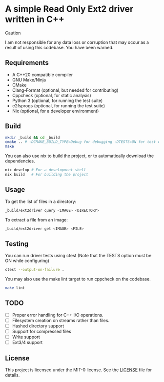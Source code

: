 # A simple Read Only Ext2 driver written in C++

> [!CAUTION]
> I am not responsible for any data loss or corruption that may occur as a result of using this codebase.
> You have been warned.

## Requirements
- A C++20 compatible compiler
- GNU Make/Ninja
- CMake
- Clang-Format (optional, but needed for contributing)
- Cppcheck (optional, for static analysis)
- Python 3 (optional, for running the test suite)
- e2fsprogs (optional, for running the test suite)
- Nix (optional, for a developer environment)

## Build
```sh
mkdir _build && cd _build
cmake .. # -DCMAKE_BUILD_TYPE=Debug for debugging -DTESTS=ON for test compilation
make
```
You can also use nix to build the project, or to automatically download the dependencies.
```sh
nix develop # For a development shell
nix build   # For building the project
```
## Usage
To get the list of files in a directory:
```sh
_build/ext2driver query <IMAGE> <DIRECTORY>
```
To extract a file from an image:
```sh
_build/ext2driver get <IMAGE> <FILE>
```
## Testing
You can run driver tests using ctest (Note that the TESTS option must be ON while configuring)
``` sh
ctest --output-on-failure .
```

You may also use the make lint target to run cppcheck on the codebase.
```sh
make lint
```

## TODO
- [ ] Proper error handling for C++ I/O operations.
- [ ] Filesystem creation on streams rather than files.
- [ ] Hashed directory support
- [ ] Support for compressed files
- [ ] Write support
- [ ] Ext3/4 support

## License
This project is licensed under the MIT-0 license. See the [LICENSE](LICENSE) file for details.
